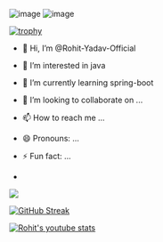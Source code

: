 

![image](https://github.com/Rohit-Yadav-Official/Rohit-Yadav-Official/assets/156703479/84b75c27-f8b3-4888-9fd7-dc4b14d51ff4)
![image](https://github.com/Rohit-Yadav-Official/Rohit-Yadav-Official/assets/156703479/84b75c27-f8b3-4888-9fd7-dc4b14d51ff4)

[![trophy](https://github-profile-trophy.vercel.app/?username=Rohit-Yadav-Official&theme=dracula)](https://github.com/ryo-ma/github-profile-trophy)


- 👋 Hi, I’m @Rohit-Yadav-Official
- 👀 I’m interested in java
- 🌱 I’m currently learning spring-boot
- 💞️ I’m looking to collaborate on ...
- 📫 How to reach me ...
- 😄 Pronouns: ...
- ⚡ Fun fact: ...

- 

![](https://leetcard.jacoblin.cool/sachin76448?ext=contest&theme=dark&font=milonga)

[![GitHub Streak](https://streak-stats.demolab.com/?user=Rohit-Yadav-Official&theme=dark)](https://git.io/streak-stats) 

[![Rohit's youtube stats](https://youtube-stats-card.vercel.app/api?channelid=UC_1dUA0EBKwGXXynWYqAc-w&theme=radical)](https://www.youtube.com/channel/UC_1dUA0EBKwGXXynWYqAc-w)


<!---
Rohit-Yadav-Official/Rohit-Yadav-Official is a ✨ special ✨ repository because its `README.md` (this file) appears on your GitHub profile.
You can click the Preview link to take a look at your changes.
--->
